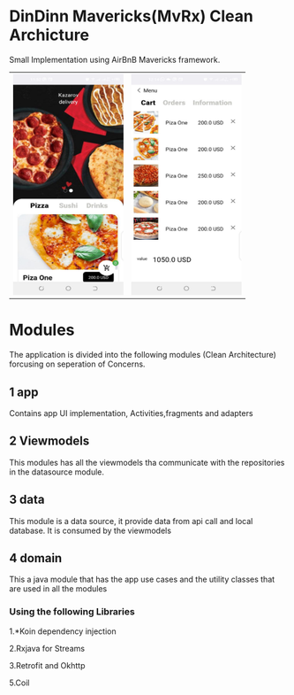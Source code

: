# DinDinn Mavericks(MvRx) Clean Archicture

Small Implementation using AirBnB Mavericks framework.

<table>
<tr>
<td>
<img  width="200" height="400" src="https://github.com/AmosKorir/DinDinn-Mavericks/blob/master/art/a.jpg"/>
</td>
<td>

<img  width="200" height="400" src="https://github.com/AmosKorir/DinDinn-Mavericks/blob/master/art/b.jpg"/>
</td>
</tr>
</table>





# Modules
The application is divided into the following modules (Clean Architecture) forcusing on seperation of Concerns.

## 1 app

Contains app UI implementation, Activities,fragments and adapters

## 2 Viewmodels

This modules has all the viewmodels tha communicate with the repositories in the datasource module.

## 3 data

This module is a data source, it provide data from api call and local database. It is consumed by the viewmodels

## 4 domain

This a java module that has the app use cases and the utility classes that are used in all the modules

### Using the following Libraries

  1.*Koin dependency injection 

  2.Rxjava for Streams

 3.Retrofit and Okhttp

 5.Coil


